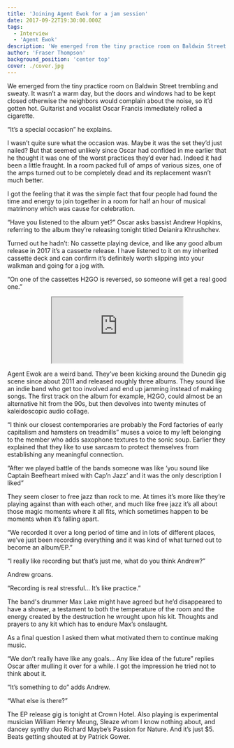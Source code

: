 ```yaml
---
title: 'Joining Agent Ewok for a jam session'
date: 2017-09-22T19:30:00.000Z
tags:
  - Interview
  - 'Agent Ewok'
description: 'We emerged from the tiny practice room on Baldwin Street trembling and sweaty.'
author: 'Fraser Thompson'
background_position: 'center top'
cover: ./cover.jpg
---
```


We emerged from the tiny practice room on Baldwin Street trembling and sweaty. It wasn’t a warm day, but the doors and windows had to be kept closed otherwise the neighbors would complain about the noise, so it’d gotten hot. Guitarist and vocalist Oscar Francis immediately rolled a cigarette.

“It’s a special occasion” he explains.

I wasn’t quite sure what the occasion was. Maybe it was the set they’d just nailed? But that seemed unlikely since Oscar had confided in me earlier that he thought it was one of the worst practices they’d ever had. Indeed it had been a little fraught. In a room packed full of amps of various sizes, one of the amps turned out to be completely dead and its replacement wasn’t much better.

I got the feeling that it was the simple fact that four people had found the time and energy to join together in a room for half an hour of musical matrimony which was cause for celebration.

“Have you listened to the album yet?” Oscar asks bassist Andrew Hopkins, referring to the album they’re releasing tonight titled Deianira Khrushchev.

Turned out he hadn’t: No cassette playing device, and like any good album release in 2017 it’s a cassette release. I have listened to it on my inherited cassette deck and can confirm it’s definitely worth slipping into your walkman and going for a jog with.

“On one of the cassettes H2GO is reversed, so someone will get a real good one.”

<center><iframe style={{border: 0, width: "100%", height: "120px"}} src="https://bandcamp.com/EmbeddedPlayer/album=2600632380/size=large/bgcol=ffffff/linkcol=0687f5/tracklist=false/artwork=small/transparent=true/" seamless><a href="http://agentewok.bandcamp.com/album/deianira-khrushchev">Deianira Khrushchev by Agent Ewok</a></iframe></center>

Agent Ewok are a weird band. They’ve been kicking around the Dunedin gig scene since about 2011 and released roughly three albums. They sound like an indie band who get too involved and end up jamming instead of making songs. The first track on the album for example, H2GO, could almost be an alternative hit from the 90s, but then devolves into twenty minutes of kaleidoscopic audio collage.

“I think our closest contemporaries are probably the Ford factories of early capitalism and hamsters on treadmills” muses a voice to my left belonging to the member who adds saxophone textures to the sonic soup. Earlier they explained that they like to use sarcasm to protect themselves from establishing any meaningful connection.

“After we played battle of the bands someone was like ‘you sound like Captain Beefheart mixed with Cap’n Jazz’ and it was the only description I liked”

They seem closer to free jazz than rock to me. At times it’s more like they’re playing against than with each other, and much like free jazz it’s all about those magic moments where it all fits, which sometimes happen to be moments when it’s falling apart.

“We recorded it over a long period of time and in lots of different places, we’ve just been recording everything and it was kind of what turned out to become an album/EP.”

“I really like recording but that’s just me, what do you think Andrew?”

Andrew groans.

“Recording is real stressful… It’s like practice.”

The band's drummer Max Lake might have agreed but he’d disappeared to have a shower, a testament to both the temperature of the room and the energy created by the destruction he wrought upon his kit. Thoughts and prayers to any kit which has to endure Max’s onslaught.

As a final question I asked them what motivated them to continue making music.

“We don’t really have like any goals… Any like idea of the future” replies Oscar after mulling it over for a while. I got the impression he tried not to think about it.

“It’s something to do” adds Andrew.

“What else is there?”

The EP release gig is tonight at Crown Hotel. Also playing is experimental musician William Henry Meung, Sleaze whom I know nothing about, and dancey synthy duo Richard Maybe’s Passion for Nature. And it’s just $5. Beats getting shouted at by Patrick Gower.
